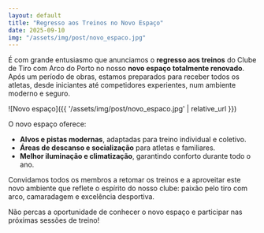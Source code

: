 ```yaml
---
layout: default
title: "Regresso aos Treinos no Novo Espaço"
date: 2025-09-10
img: "/assets/img/post/novo_espaco.jpg"
---
```


É com grande entusiasmo que anunciamos o **regresso aos treinos** do Clube de Tiro com Arco do Porto no nosso **novo espaço totalmente renovado**. Após um período de obras, estamos preparados para receber todos os atletas, desde iniciantes até competidores experientes, num ambiente moderno e seguro.

![Novo espaço]({{ '/assets/img/post/novo_espaco.jpg' | relative_url }})

O novo espaço oferece:

- **Alvos e pistas modernas**, adaptadas para treino individual e coletivo.
- **Áreas de descanso e socialização** para atletas e familiares.
- **Melhor iluminação e climatização**, garantindo conforto durante todo o ano.

Convidamos todos os membros a retomar os treinos e a aproveitar este novo ambiente que reflete o espírito do nosso clube: paixão pelo tiro com arco, camaradagem e excelência desportiva.

Não percas a oportunidade de conhecer o novo espaço e participar nas próximas sessões de treino!

